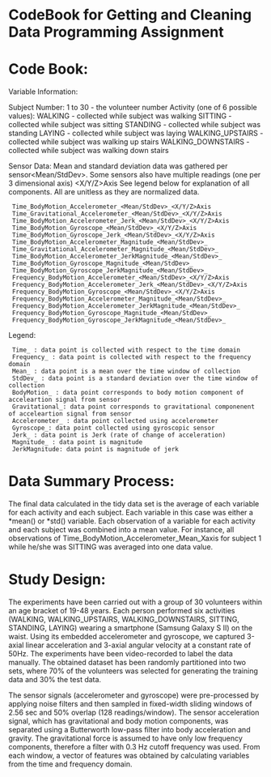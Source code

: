 CodeBook for Getting and Cleaning Data Programming Assignment
========================================================

Code Book:
==========
Variable Information:

Subject Number:
     1 to 30 - the volunteer number
Activity (one of 6 possible values): 
     WALKING - collected while subject was walking
     SITTING - collected while subject was sitting
     STANDING - collected while subject was standing
     LAYING - collected while subject was laying
     WALKING_UPSTAIRS - collected while subject was walking up stairs
     WALKING_DOWNSTAIRS - collected while subject was walking down stairs

Sensor Data:
Mean and standard deviation data was gathered per sensor<Mean/StdDev>.  Some sensors also have multiple readings (one per 3 dimensional axis) <X/Y/Z>Axis
See legend below for explanation of all components.  All are unitless as they are normalized data.

     Time_BodyMotion_Accelerometer_<Mean/StdDev>_<X/Y/Z>Axis
     Time_Gravitational_Accelerometer_<Mean/StdDev>_<X/Y/Z>Axis
     Time_BodyMotion_Accelerometer_Jerk_<Mean/StdDev>_<X/Y/Z>Axis
     Time_BodyMotion_Gyroscope_<Mean/StdDev>_<X/Y/Z>Axis
     Time_BodyMotion_Gyroscope_Jerk_<Mean/StdDev>_<X/Y/Z>Axis
     Time_BodyMotion_Accelerometer_Magnitude_<Mean/StdDev>_
     Time_Gravitational_Accelerometer_Magnitude_<Mean/StdDev>_
     Time_BodyMotion_Accelerometer_JerkMagnitude_<Mean/StdDev>_
     Time_BodyMotion_Gyroscope_Magnitude_<Mean/StdDev>_
     Time_BodyMotion_Gyroscope_JerkMagnitude_<Mean/StdDev>_
     Frequency_BodyMotion_Accelerometer_<Mean/StdDev>_<X/Y/Z>Axis
     Frequency_BodyMotion_Accelerometer_Jerk_<Mean/StdDev>_<X/Y/Z>Axis
     Frequency_BodyMotion_Gyroscope_<Mean/StdDev>_<X/Y/Z>Axis
     Frequency_BodyMotion_Accelerometer_Magnitude_<Mean/StdDev>_
     Frequency_BodyMotion_Accelerometer_JerkMagnitude_<Mean/StdDev>_
     Frequency_BodyMotion_Gyroscope_Magnitude_<Mean/StdDev>_
     Frequency_BodyMotion_Gyroscope_JerkMagnitude_<Mean/StdDev>_

Legend:

     Time_ : data point is collected with respect to the time domain
     Frequency_ : data point is collected with respect to the frequency domain
     Mean_ : data point is a mean over the time window of collection
     StdDev_ : data point is a standard deviation over the time window of collection
     BodyMotion_ : data point corresponds to body motion component of acceleartion signal from sensor
     Gravitational_: data point corresponds to gravitational componenent of acceleartion signal from sensor
     Accelerometer_ : data point collected using accelerometer
     Gyroscope_: data point collected using gyroscopic sensor
     Jerk_ : data point is Jerk (rate of change of acceleration)
     Magnitude_ : data point is magnitude
     JerkMagnitude: data point is magnitude of jerk 

Data Summary Process:
=====================
The final data calculated in the tidy data set is the average of each variable for each activity and each subject.  Each variable in this case was either a *mean() or *std() variable.  Each observation of a variable for each activity and each subject was combined into a mean value.  For instance, all observations of Time_BodyMotion_Accelerometer_Mean_Xaxis for subject 1 while he/she was SITTING was averaged into one data value. 

Study Design:
============
The experiments have been carried out with a group of 30 volunteers within an age bracket of 19-48 years. Each person performed six activities (WALKING, WALKING_UPSTAIRS, WALKING_DOWNSTAIRS, SITTING, STANDING, LAYING) wearing a smartphone (Samsung Galaxy S II) on the waist. Using its embedded accelerometer and gyroscope, we captured 3-axial linear acceleration and 3-axial angular velocity at a constant rate of 50Hz. The experiments have been video-recorded to label the data manually. The obtained dataset has been randomly partitioned into two sets, where 70% of the volunteers was selected for generating the training data and 30% the test data. 

The sensor signals (accelerometer and gyroscope) were pre-processed by applying noise filters and then sampled in fixed-width sliding windows of 2.56 sec and 50% overlap (128 readings/window). The sensor acceleration signal, which has gravitational and body motion components, was separated using a Butterworth low-pass filter into body acceleration and gravity. The gravitational force is assumed to have only low frequency components, therefore a filter with 0.3 Hz cutoff frequency was used. From each window, a vector of features was obtained by calculating variables from the time and frequency domain. 

